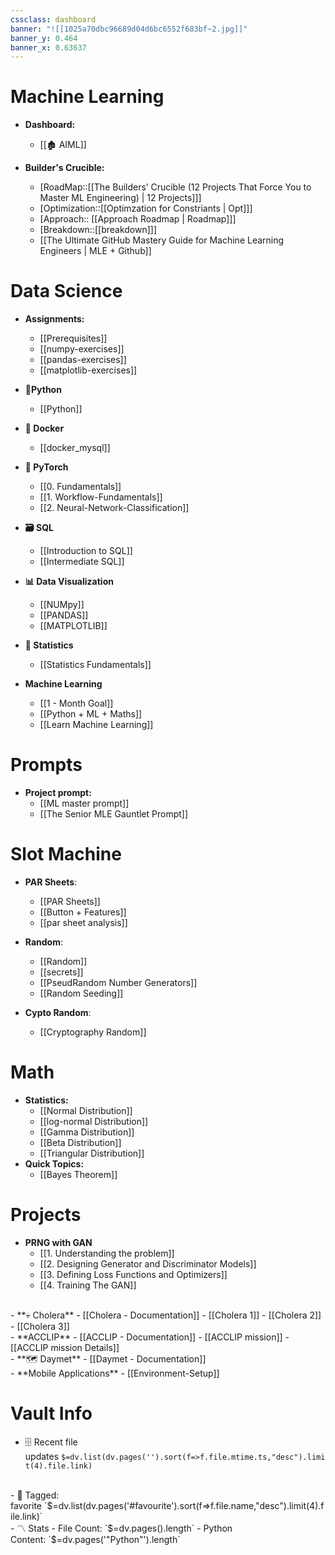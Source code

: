 ```yaml
---
cssclass: dashboard
banner: "![[1025a70dbc96689d04d6bc6552f683bf~2.jpg]]"
banner_y: 0.464
banner_x: 0.63637
---
```




# Machine Learning

- **Dashboard:**
	- [[🏚️ AIML]]

- **Builder's Crucible:**
	- [RoadMap::[[The Builders’ Crucible (12 Projects That Force You to Master ML Engineering) | 12 Projects]]]
	- [Optimization::[[Optimzation for Constriants | Opt]]]
	- [Approach:: [[Approach Roadmap | Roadmap]]]
	- [Breakdown::[[breakdown]]]
	- [[The Ultimate GitHub Mastery Guide for Machine Learning Engineers | MLE + Github]]

# Data Science

- **Assignments:**
	- [[Prerequisites]]
	- [[numpy-exercises]]
	- [[pandas-exercises]]
	- [[matplotlib-exercises]]

- **🐍Python**
	- [[Python]]

- **🐋 Docker**
	- [[docker_mysql]]

- **🔦 PyTorch**
	- [[0. Fundamentals]]
	- [[1. Workflow-Fundamentals]]
	- [[2. Neural-Network-Classification]]

- **🗃️ SQL**
	- [[Introduction to SQL]]
	- [[Intermediate SQL]]

- **📊 Data Visualization**
	- [[NUMpy]]
	- [[PANDAS]]
	- [[MATPLOTLIB]]

- **🔢 Statistics**
	- [[Statistics Fundamentals]]

- **Machine Learning**
	- [[1 - Month Goal]]
	- [[Python  + ML + Maths]]
	- [[Learn Machine Learning]]

# Prompts

- **Project prompt:**
	- [[ML master prompt]]
	- [[The Senior MLE Gauntlet Prompt]]


# Slot Machine

- **PAR Sheets**:
	- [[PAR Sheets]]
	- [[Button + Features]]
	- [[par sheet analysis]]

- **Random**:
	- [[Random]]
	- [[secrets]]
	- [[PseudRandom Number Generators]]
	- [[Random Seeding]]

- **Cypto Random**:
	- [[Cryptography Random]]

# Math

- **Statistics:**
	- [[Normal Distribution]]
	- [[log-normal Distribution]]
	- [[Gamma Distribution]]
	- [[Beta Distribution]]
	- [[Triangular Distribution]]
- **Quick Topics:**
	- [[Bayes Theorem]]

# Projects

- **PRNG with GAN**
	- [[1. Understanding the problem]]
	- [[2. Designing Generator and Discriminator Models]]
	- [[3. Defining Loss Functions and Optimizers]]
	- [[4. Training The GAN]]
<br>
- **💀 Cholera**
	- [[Cholera - Documentation]]
	- [[Cholera 1]]
	- [[Cholera 2]]
	- [[Cholera 3]]
<br>
- **ACCLIP** 
	- [[ACCLIP - Documentation]]
	- [[ACCLIP mission]]
	- [[ACCLIP mission Details]]
<br>
- **🗺️ Daymet**
	- [[Daymet - Documentation]]
<br>
- **Mobile Applications**
	- [[Environment-Setup]]


# Vault Info

- 🗄️ Recent file updates `$=dv.list(dv.pages('').sort(f=>f.file.mtime.ts,"desc").limit(4).file.link)`
<br>
- 🔖 Tagged: favorite `$=dv.list(dv.pages('#favourite').sort(f=>f.file.name,"desc").limit(4).file.link)`
<br>
- 〽️ Stats
    - File Count: `$=dv.pages().length`
    - Python Content: `$=dv.pages('"Python"').length`